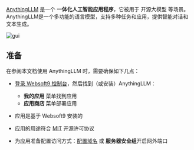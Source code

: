 [AnythingLLM](https://anythingllm.com/) 是一个 **一体化人工智能应用程序**，它被用于 开源大模型  等场景。AnythingLLM是一个多功能的语言模型，支持多种任务和应用，提供智能对话和文本生成。


![gui](http://libs.websoft9.com/Websoft9/DocsPicture/zh/anythingllm/anythingllm-gui-websoft9.png)


## 准备

在参阅本文档使用 AnythingLLM 时，需要确保如下几点：

- [登录 Websoft9 控制台](./login-console)，然后找到（或安装）AnythingLLM：
  - **我的应用** 菜单找到应用 
  - **应用商店** 菜单部署应用

- 应用是基于 Websoft9 安装的


- 应用的用途符合 [MIT](https://opensource.org/licenses/MIT) 开源许可协议


- 为应用准备配置访问方式：[配置域名](./domain-set) 或 **服务器安全组**开启网外端口